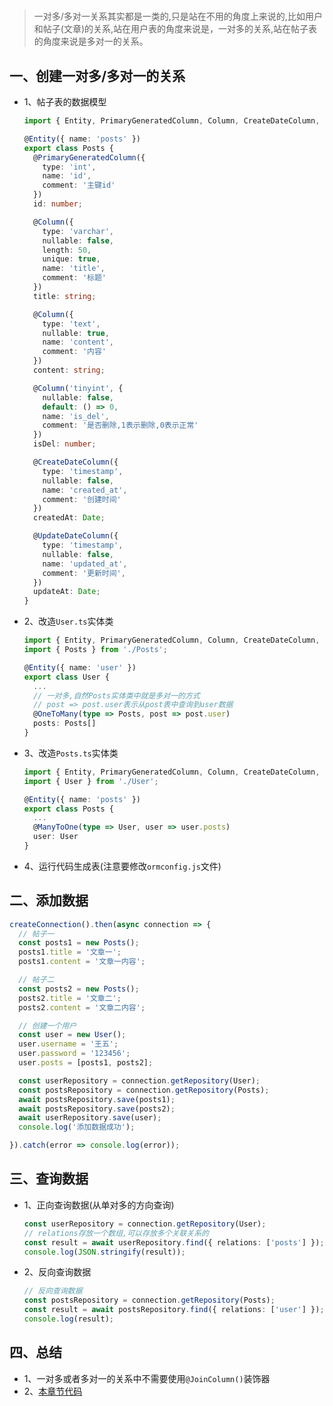 # <center></center>

> 一对多/多对一关系其实都是一类的,只是站在不用的角度上来说的,比如用户和帖子(文章)的关系,站在用户表的角度来说是，一对多的关系,站在帖子表的角度来说是多对一的关系。

## 一、创建一对多/多对一的关系

* 1、帖子表的数据模型

  ```ts
  import { Entity, PrimaryGeneratedColumn, Column, CreateDateColumn, UpdateDateColumn } from 'typeorm';

  @Entity({ name: 'posts' })
  export class Posts {
    @PrimaryGeneratedColumn({
      type: 'int',
      name: 'id',
      comment: '主键id'
    })
    id: number;

    @Column({
      type: 'varchar',
      nullable: false,
      length: 50,
      unique: true,
      name: 'title',
      comment: '标题'
    })
    title: string;

    @Column({
      type: 'text',
      nullable: true,
      name: 'content',
      comment: '内容'
    })
    content: string;

    @Column('tinyint', {
      nullable: false,
      default: () => 0,
      name: 'is_del',
      comment: '是否删除,1表示删除,0表示正常'
    })
    isDel: number;

    @CreateDateColumn({
      type: 'timestamp',
      nullable: false,
      name: 'created_at',
      comment: '创建时间'
    })
    createdAt: Date;

    @UpdateDateColumn({
      type: 'timestamp',
      nullable: false,
      name: 'updated_at',
      comment: '更新时间',
    })
    updateAt: Date;
  }
  ```

* 2、改造`User.ts`实体类

  ```ts
  import { Entity, PrimaryGeneratedColumn, Column, CreateDateColumn, UpdateDateColumn, OneToOne, OneToMany } from "typeorm";
  import { Posts } from './Posts';

  @Entity({ name: 'user' })
  export class User {
    ...
    // 一对多,自然Posts实体类中就是多对一的方式
    // post => post.user表示从post表中查询到user数据
    @OneToMany(type => Posts, post => post.user)
    posts: Posts[]
  }
  ```

* 3、改造`Posts.ts`实体类

  ```ts
  import { Entity, PrimaryGeneratedColumn, Column, CreateDateColumn, UpdateDateColumn, ManyToOne } from 'typeorm';
  import { User } from './User';

  @Entity({ name: 'posts' })
  export class Posts {
    ...
    @ManyToOne(type => User, user => user.posts)
    user: User
  }
  ```

* 4、运行代码生成表(注意要修改`ormconfig.js`文件)

## 二、添加数据

```ts
createConnection().then(async connection => {
  // 帖子一
  const posts1 = new Posts();
  posts1.title = '文章一';
  posts1.content = '文章一内容';

  // 帖子二
  const posts2 = new Posts();
  posts2.title = '文章二';
  posts2.content = '文章二内容';

  // 创建一个用户
  const user = new User();
  user.username = '王五';
  user.password = '123456';
  user.posts = [posts1, posts2];

  const userRepository = connection.getRepository(User);
  const postsRepository = connection.getRepository(Posts);
  await postsRepository.save(posts1);
  await postsRepository.save(posts2);
  await userRepository.save(user);
  console.log('添加数据成功');

}).catch(error => console.log(error));
```

## 三、查询数据
* 1、正向查询数据(从单对多的方向查询)

  ```ts
  const userRepository = connection.getRepository(User);
  // relations存放一个数组,可以存放多个关联关系的
  const result = await userRepository.find({ relations: ['posts'] });
  console.log(JSON.stringify(result));
  ```

* 2、反向查询数据

  ```ts
  // 反向查询数据
  const postsRepository = connection.getRepository(Posts);
  const result = await postsRepository.find({ relations: ['user'] });
  console.log(result);
  ```

## 四、总结
* 1、一对多或者多对一的关系中不需要使用`@JoinColumn()`装饰器
* 2、[本章节代码](https://github.com/kuangshp/nest-book-code/tree/13.one2many)